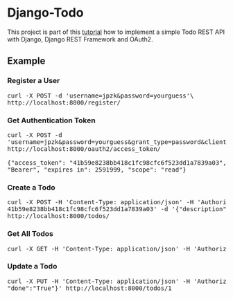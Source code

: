 # Django-Todo

This project is part of this [tutorial](http://www.madewithtea.com/simple-todo-api-with-django-and-oauth2.html) how to implement a simple Todo REST API with Django, Django REST Framework and OAuth2.

## Example 

### Register a User

<pre>
curl -X POST -d 'username=jpzk&password=yourguess'\
http://localhost:8000/register/
</pre>

### Get Authentication Token

<pre>
curl -X POST -d
'username=jpzk&password=yourguess&grant_type=password&client_id=jpzk'
http://localhost:8000/oauth2/access_token/
 
{"access_token": "41b59e8238bb418c1fc98cfc6f523dd1a7839a03", "token_type":
"Bearer", "expires_in": 2591999, "scope": "read"} 
</pre>

### Create a Todo

<pre>
curl -X POST -H 'Content-Type: application/json' -H 'Authorization: bearer
41b59e8238bb418c1fc98cfc6f523dd1a7839a03' -d '{"description":"bake a bread"}'
http://localhost:8000/todos/ 
</pre>

### Get All Todos

<pre>
curl -X GET -H 'Content-Type: application/json' -H 'Authorization: bearer 41b59e8238bb418c1fc98cfc6f523dd1a7839a03' http://localhost:8000/todos/ 
</pre>

### Update a Todo

<pre>
curl -X PUT -H 'Content-Type: application/json' -H 'Authorization: bearer 41b59e8238bb418c1fc98cfc6f523dd1a7839a03' -d '{"description":"bake a bread",
"done":"True"}' http://localhost:8000/todos/1
</pre> 
